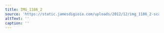 ```yaml
---
title: IMG_1186_2
source: 'https://static.jamesdigioia.com/uploads/2012/12/img_1186_2-scaled.jpg'
altText: ''
caption: ''
---
```


